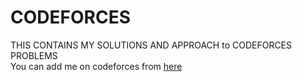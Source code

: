 # CODEFORCES
THIS CONTAINS MY SOLUTIONS AND APPROACH to CODEFORCES PROBLEMS<br/>
You can add me on codeforces from [here](https://codeforces.com/profile/Aryansriv)
